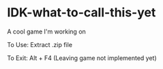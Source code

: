 # IDK-what-to-call-this-yet
A cool game I'm working on


To Use:
Extract .zip file

To Exit:
Alt + F4 (Leaving game not implemented yet)
